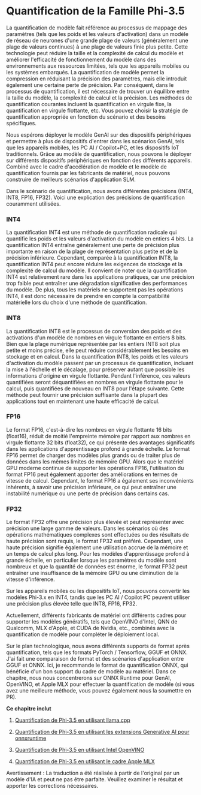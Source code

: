 # **Quantification de la Famille Phi-3.5**

La quantification de modèle fait référence au processus de mappage des paramètres (tels que les poids et les valeurs d'activation) dans un modèle de réseau de neurones d'une grande plage de valeurs (généralement une plage de valeurs continues) à une plage de valeurs finie plus petite. Cette technologie peut réduire la taille et la complexité de calcul du modèle et améliorer l'efficacité de fonctionnement du modèle dans des environnements aux ressources limitées, tels que les appareils mobiles ou les systèmes embarqués. La quantification de modèle permet la compression en réduisant la précision des paramètres, mais elle introduit également une certaine perte de précision. Par conséquent, dans le processus de quantification, il est nécessaire de trouver un équilibre entre la taille du modèle, la complexité de calcul et la précision. Les méthodes de quantification courantes incluent la quantification en virgule fixe, la quantification en virgule flottante, etc. Vous pouvez choisir la stratégie de quantification appropriée en fonction du scénario et des besoins spécifiques.

Nous espérons déployer le modèle GenAI sur des dispositifs périphériques et permettre à plus de dispositifs d'entrer dans les scénarios GenAI, tels que les appareils mobiles, les PC AI / Copilot+PC, et les dispositifs IoT traditionnels. Grâce au modèle de quantification, nous pouvons le déployer sur différents dispositifs périphériques en fonction des différents appareils. Combiné avec le cadre d'accélération de modèle et le modèle de quantification fournis par les fabricants de matériel, nous pouvons construire de meilleurs scénarios d'application SLM.

Dans le scénario de quantification, nous avons différentes précisions (INT4, INT8, FP16, FP32). Voici une explication des précisions de quantification couramment utilisées.

### **INT4**

La quantification INT4 est une méthode de quantification radicale qui quantifie les poids et les valeurs d'activation du modèle en entiers 4 bits. La quantification INT4 entraîne généralement une perte de précision plus importante en raison de la plage de représentation plus petite et de la précision inférieure. Cependant, comparée à la quantification INT8, la quantification INT4 peut encore réduire les exigences de stockage et la complexité de calcul du modèle. Il convient de noter que la quantification INT4 est relativement rare dans les applications pratiques, car une précision trop faible peut entraîner une dégradation significative des performances du modèle. De plus, tous les matériels ne supportent pas les opérations INT4, il est donc nécessaire de prendre en compte la compatibilité matérielle lors du choix d'une méthode de quantification.

### **INT8**

La quantification INT8 est le processus de conversion des poids et des activations d'un modèle de nombres en virgule flottante en entiers 8 bits. Bien que la plage numérique représentée par les entiers INT8 soit plus petite et moins précise, elle peut réduire considérablement les besoins en stockage et en calcul. Dans la quantification INT8, les poids et les valeurs d'activation du modèle passent par un processus de quantification, incluant la mise à l'échelle et le décalage, pour préserver autant que possible les informations d'origine en virgule flottante. Pendant l'inférence, ces valeurs quantifiées seront déquantifiées en nombres en virgule flottante pour le calcul, puis quantifiées de nouveau en INT8 pour l'étape suivante. Cette méthode peut fournir une précision suffisante dans la plupart des applications tout en maintenant une haute efficacité de calcul.

### **FP16**

Le format FP16, c'est-à-dire les nombres en virgule flottante 16 bits (float16), réduit de moitié l'empreinte mémoire par rapport aux nombres en virgule flottante 32 bits (float32), ce qui présente des avantages significatifs dans les applications d'apprentissage profond à grande échelle. Le format FP16 permet de charger des modèles plus grands ou de traiter plus de données dans les mêmes limites de mémoire GPU. Alors que le matériel GPU moderne continue de supporter les opérations FP16, l'utilisation du format FP16 peut également apporter des améliorations en termes de vitesse de calcul. Cependant, le format FP16 a également ses inconvénients inhérents, à savoir une précision inférieure, ce qui peut entraîner une instabilité numérique ou une perte de précision dans certains cas.

### **FP32**

Le format FP32 offre une précision plus élevée et peut représenter avec précision une large gamme de valeurs. Dans les scénarios où des opérations mathématiques complexes sont effectuées ou des résultats de haute précision sont requis, le format FP32 est préféré. Cependant, une haute précision signifie également une utilisation accrue de la mémoire et un temps de calcul plus long. Pour les modèles d'apprentissage profond à grande échelle, en particulier lorsque les paramètres du modèle sont nombreux et que la quantité de données est énorme, le format FP32 peut entraîner une insuffisance de la mémoire GPU ou une diminution de la vitesse d'inférence.

Sur les appareils mobiles ou les dispositifs IoT, nous pouvons convertir les modèles Phi-3.x en INT4, tandis que les PC AI / Copilot PC peuvent utiliser une précision plus élevée telle que INT8, FP16, FP32.

Actuellement, différents fabricants de matériel ont différents cadres pour supporter les modèles génératifs, tels que OpenVINO d'Intel, QNN de Qualcomm, MLX d'Apple, et CUDA de Nvidia, etc., combinés avec la quantification de modèle pour compléter le déploiement local.

Sur le plan technologique, nous avons différents supports de format après quantification, tels que les formats PyTorch / Tensorflow, GGUF et ONNX. J'ai fait une comparaison de format et des scénarios d'application entre GGUF et ONNX. Ici, je recommande le format de quantification ONNX, qui bénéficie d'un bon support du cadre de modèle au matériel. Dans ce chapitre, nous nous concentrerons sur ONNX Runtime pour GenAI, OpenVINO, et Apple MLX pour effectuer la quantification de modèle (si vous avez une meilleure méthode, vous pouvez également nous la soumettre en PR).

**Ce chapitre inclut**

1. [Quantification de Phi-3.5 en utilisant llama.cpp](./021.UsingLlamacppQuantifyingPhi35.md)

2. [Quantification de Phi-3.5 en utilisant les extensions Generative AI pour onnxruntime](./022.UsingORTGenAIQuantifyingPhi35.md)

3. [Quantification de Phi-3.5 en utilisant Intel OpenVINO](./023.UsingIntelOpenVINOQuantifyingPhi35.md)

4. [Quantification de Phi-3.5 en utilisant le cadre Apple MLX](./024.UsingAppleMLXQuantifyingPhi35.md)

Avertissement : La traduction a été réalisée à partir de l'original par un modèle d'IA et peut ne pas être parfaite. Veuillez examiner le résultat et apporter les corrections nécessaires.